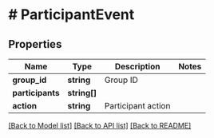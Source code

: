 # # ParticipantEvent

## Properties

Name | Type | Description | Notes
------------ | ------------- | ------------- | -------------
**group_id** | **string** | Group ID |
**participants** | **string[]** |  |
**action** | **string** | Participant action |

[[Back to Model list]](../../README.md#models) [[Back to API list]](../../README.md#endpoints) [[Back to README]](../../README.md)
